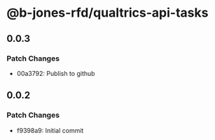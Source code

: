 # @b-jones-rfd/qualtrics-api-tasks

## 0.0.3

### Patch Changes

- 00a3792: Publish to github

## 0.0.2

### Patch Changes

- f9398a9: Initial commit
